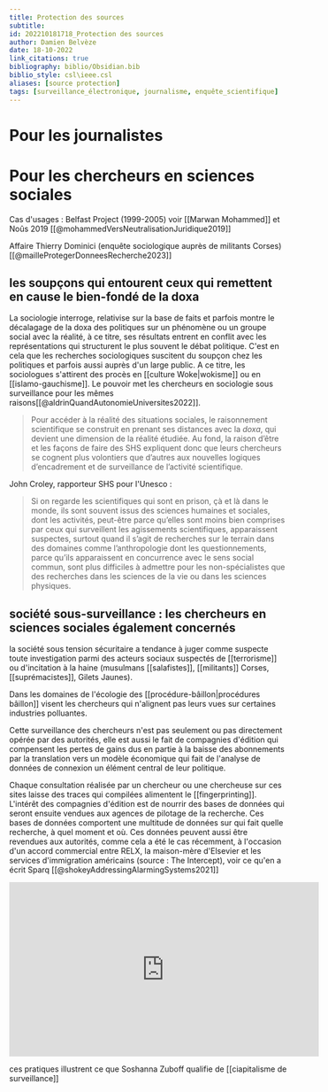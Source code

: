 ```yaml
---
title: Protection des sources
subtitle:
id: 202210181718_Protection des sources
author: Damien Belvèze
date: 18-10-2022
link_citations: true
bibliography: biblio/Obsidian.bib
biblio_style: csl\ieee.csl
aliases: [source protection]
tags: [surveillance_électronique, journalisme, enquête_scientifique]
---
```


# Pour les journalistes



# Pour les chercheurs en sciences sociales

Cas d'usages : 
Belfast Project (1999-2005) voir [[Marwan Mohammed]] et Noûs 2019 [[@mohammedVersNeutralisationJuridique2019]]

Affaire Thierry Dominici (enquête sociologique auprès de militants Corses) [[@mailleProtegerDonneesRecherche2023]]

## les soupçons qui entourent ceux qui remettent en cause le bien-fondé de la doxa

La sociologie interroge, relativise sur la base de faits et parfois montre le décalagage de la doxa des politiques sur un phénomène ou un groupe social avec la réalité, à ce titre, ses résultats entrent en conflit avec les représentations qui structurent le plus souvent le débat politique. C'est en cela que les recherches sociologiques suscitent du soupçon chez les politiques et parfois aussi auprès d'un large public. 
A ce titre, les sociologues s'attirent des procès en [[culture Woke|wokisme]] ou en [[islamo-gauchisme]]. Le pouvoir met les chercheurs en sociologie sous surveillance pour les mêmes raisons[[@aldrinQuandAutonomieUniversites2022]].

>Pour accéder à la réalité des situations sociales, le raisonnement scientifique se construit en prenant ses distances avec la _doxa_, qui devient une dimension de la réalité étudiée. Au fond, la raison d’être et les façons de faire des SHS expliquent donc que leurs chercheurs se cognent plus volontiers que d’autres aux nouvelles logiques d’encadrement et de surveillance de l’activité scientifique.

John Croley, rapporteur SHS pour l'Unesco : 

> Si on regarde les scientifiques qui sont en prison, çà et là dans le monde, ils sont souvent issus des sciences humaines et sociales, dont les activités, peut-être parce qu’elles sont moins bien comprises par ceux qui surveillent les agissements scientifiques, apparaissent suspectes, surtout quand il s’agit de recherches sur le terrain dans des domaines comme l’anthropologie dont les questionnements, parce qu’ils apparaissent en concurrence avec le sens social commun, sont plus difficiles à admettre pour les non-spécialistes que des recherches dans les sciences de la vie ou dans les sciences physiques.

## société sous-surveillance : les chercheurs en sciences sociales également concernés

la société sous tension sécuritaire a tendance à juger comme suspecte toute investigation parmi des acteurs sociaux suspectés de [[terrorisme]] ou d'incitation à la haine (musulmans [[salafistes]], [[militants]] Corses, [[suprémacistes]], Gilets Jaunes). 

Dans les domaines de l'écologie des [[procédure-bâillon|procédures bâillon]] visent les chercheurs qui n'alignent pas leurs vues sur certaines industries polluantes. 

Cette surveillance des chercheurs n'est pas seulement ou pas directement opérée par des autorités, elle est aussi le fait de compagnies d'édition qui compensent les pertes de gains dus en partie à la baisse des abonnements par la translation vers un modèle économique qui fait de l'analyse de données de connexion un élément central de leur politique. 

Chaque consultation réalisée par un chercheur ou une chercheuse sur ces sites laisse des traces qui compilées alimentent le [[fingerprinting]]. 
L'intérêt des compagnies d'édition est de nourrir des bases de données qui seront ensuite vendues aux agences de pilotage de la recherche. 
Ces bases de données comportent une multitude de données sur qui fait quelle recherche, à quel moment et où. 
Ces données peuvent aussi être revendues aux autorités, comme cela a été le cas récemment, à l'occasion d'un accord commercial entre RELX, la maison-mère d'Elsevier et les services d'immigration américains (source : The Intercept), voir ce qu'en a écrit Sparq [[@shokeyAddressingAlarmingSystems2021]]

<iframe width="560" height="315" src="https://www.youtube.com/embed/pkKK8NKBJ90" title="YouTube video player" frameborder="0" allow="accelerometer; autoplay; clipboard-write; encrypted-media; gyroscope; picture-in-picture; web-share" allowfullscreen></iframe>

ces pratiques illustrent ce que Soshanna Zuboff qualifie de [[ciapitalisme de surveillance]]
